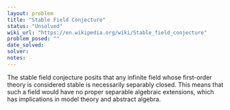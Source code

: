 ```yaml
---
layout: problem
title: "Stable Field Conjecture"
status: "Unsolved"
wiki_url: "https://en.wikipedia.org/wiki/Stable_field_conjecture"
problem_posed: ""
date_solved:
solver:
notes:
---
```

The stable field conjecture posits that any infinite field whose first-order theory is considered stable is necessarily separably closed. This means that such a field would have no proper separable algebraic extensions, which has implications in model theory and abstract algebra.